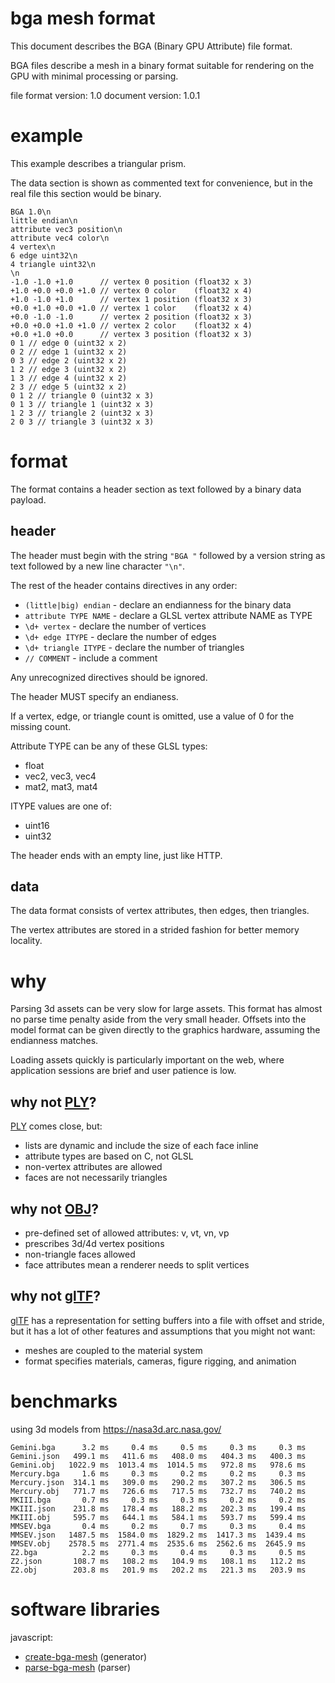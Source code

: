 # bga mesh format

This document describes the BGA (Binary GPU Attribute) file format.

BGA files describe a mesh in a binary format suitable for rendering on the GPU
with minimal processing or parsing.

file format version: 1.0
document version: 1.0.1

# example

This example describes a triangular prism.

The data section is shown as commented text for convenience, but in the real
file this section would be binary.

```
BGA 1.0\n
little endian\n
attribute vec3 position\n
attribute vec4 color\n
4 vertex\n
6 edge uint32\n
4 triangle uint32\n
\n
-1.0 -1.0 +1.0      // vertex 0 position (float32 x 3)
+1.0 +0.0 +0.0 +1.0 // vertex 0 color    (float32 x 4)
+1.0 -1.0 +1.0      // vertex 1 position (float32 x 3)
+0.0 +1.0 +0.0 +1.0 // vertex 1 color    (float32 x 4)
+0.0 -1.0 -1.0      // vertex 2 position (float32 x 3)
+0.0 +0.0 +1.0 +1.0 // vertex 2 color    (float32 x 4)
+0.0 +1.0 +0.0      // vertex 3 position (float32 x 3)
0 1 // edge 0 (uint32 x 2)
0 2 // edge 1 (uint32 x 2)
0 3 // edge 2 (uint32 x 2)
1 2 // edge 3 (uint32 x 2)
1 3 // edge 4 (uint32 x 2)
2 3 // edge 5 (uint32 x 2)
0 1 2 // triangle 0 (uint32 x 3)
0 1 3 // triangle 1 (uint32 x 3)
1 2 3 // triangle 2 (uint32 x 3)
2 0 3 // triangle 3 (uint32 x 3)
```

# format

The format contains a header section as text followed by a binary data payload.

## header

The header must begin with the string `"BGA "` followed by a version string as
text followed by a new line character `"\n"`.

The rest of the header contains directives in any order:

* `(little|big) endian` - declare an endianness for the binary data
* `attribute TYPE NAME` - declare a GLSL vertex attribute NAME as TYPE
* `\d+ vertex` - declare the number of vertices
* `\d+ edge ITYPE` - declare the number of edges
* `\d+ triangle ITYPE` - declare the number of triangles
* `// COMMENT` - include a comment

Any unrecognized directives should be ignored.

The header MUST specify an endianess.

If a vertex, edge, or triangle count is omitted, use a value of 0 for the
missing count.

Attribute TYPE can be any of these GLSL types:

* float
* vec2, vec3, vec4
* mat2, mat3, mat4

ITYPE values are one of:

* uint16
* uint32

The header ends with an empty line, just like HTTP.

## data

The data format consists of vertex attributes, then edges, then triangles.

The vertex attributes are stored in a strided fashion for better memory
locality.

# why

Parsing 3d assets can be very slow for large assets. This format has almost no
parse time penalty aside from the very small header. Offsets into the model
format can be given directly to the graphics hardware, assuming the endianness
matches.

Loading assets quickly is particularly important on the web, where application
sessions are brief and user patience is low.

## why not [PLY][]?

[PLY][] comes close, but:

* lists are dynamic and include the size of each face inline
* attribute types are based on C, not GLSL
* non-vertex attributes are allowed
* faces are not necessarily triangles

[PLY]: http://paulbourke.net/dataformats/ply/

## why not [OBJ][]?

* pre-defined set of allowed attributes: v, vt, vn, vp
* prescribes 3d/4d vertex positions
* non-triangle faces allowed
* face attributes mean a renderer needs to split vertices

[OBJ]: https://en.wikipedia.org/wiki/Wavefront_.obj_file

## why not [glTF][]?

[glTF][] has a representation for setting buffers into a file with offset and
stride, but it has a lot of other features and assumptions that you might not
want:

* meshes are coupled to the material system
* format specifies materials, cameras, figure rigging, and animation

[glTF]: https://raw.githubusercontent.com/KhronosGroup/glTF/master/specification/2.0/figures/gltfOverview-2.0.0.png

# benchmarks

using 3d models from https://nasa3d.arc.nasa.gov/

```
Gemini.bga      3.2 ms     0.4 ms     0.5 ms     0.3 ms     0.3 ms
Gemini.json   499.1 ms   411.6 ms   408.0 ms   404.3 ms   400.3 ms
Gemini.obj   1022.9 ms  1013.4 ms  1014.5 ms   972.8 ms   978.6 ms
Mercury.bga     1.6 ms     0.3 ms     0.2 ms     0.2 ms     0.3 ms
Mercury.json  314.1 ms   309.0 ms   290.2 ms   307.2 ms   306.5 ms
Mercury.obj   771.7 ms   726.6 ms   717.5 ms   732.7 ms   740.2 ms
MKIII.bga       0.7 ms     0.3 ms     0.3 ms     0.2 ms     0.2 ms
MKIII.json    231.8 ms   178.4 ms   188.2 ms   202.3 ms   199.4 ms
MKIII.obj     595.7 ms   644.1 ms   584.1 ms   593.7 ms   599.4 ms
MMSEV.bga       0.4 ms     0.2 ms     0.7 ms     0.3 ms     0.4 ms
MMSEV.json   1487.5 ms  1584.0 ms  1829.2 ms  1417.3 ms  1439.4 ms
MMSEV.obj    2578.5 ms  2771.4 ms  2535.6 ms  2562.6 ms  2645.9 ms
Z2.bga          2.2 ms     0.3 ms     0.4 ms     0.3 ms     0.5 ms
Z2.json       108.7 ms   108.2 ms   104.9 ms   108.1 ms   112.2 ms
Z2.obj        203.8 ms   201.9 ms   202.2 ms   221.3 ms   203.9 ms
```

# software libraries

javascript:

* [create-bga-mesh](https://git.scuttlebot.io/%25v9llERHzFn0rkZsXpssxo8FO2YxqSSdabrHTPxkPWm0=.sha256) (generator)
* [parse-bga-mesh](https://git.scuttlebot.io/%25KiJRuIqofRa9G+T4empthx7Nue8TDolkfCzq9rHiIfc=.sha256) (parser)

